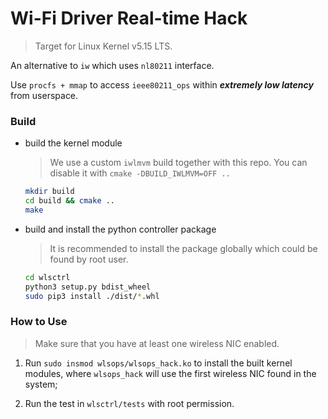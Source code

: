 # Wi-Fi Driver Real-time Hack
> Target for Linux Kernel v5.15 LTS.

An alternative to `iw` which uses `nl80211` interface.

Use `procfs + mmap` to access `ieee80211_ops` within ***extremely low latency*** from userspace.

<!--
The memory r/w is currently implemented in synchronized block writing/reading (to be lockless ring-buffer impl).
-->

### Build
- build the kernel module
    > We use a custom `iwlmvm` build together with this repo. You can disable it with `cmake -DBUILD_IWLMVM=OFF ..`
    ```bash
    mkdir build
    cd build && cmake ..
    make
    ```

- build and install the python controller package
    > It is recommended to install the package globally which could be found by root user.
    ```bash
    cd wlsctrl
    python3 setup.py bdist_wheel
    sudo pip3 install ./dist/*.whl
    ```

### How to Use
> Make sure that you have at least one wireless NIC enabled.

1. Run `sudo insmod wlsops/wlsops_hack.ko` to install the built kernel modules, where `wlsops_hack` will use the first wireless NIC found in the system;

2. Run the test in `wlsctrl/tests` with root permission.
